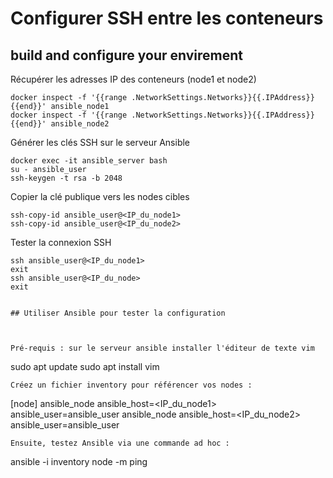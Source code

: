 # Configurer SSH entre les conteneurs



## build and configure your envirement



 Récupérer les adresses IP des conteneurs (node1 et node2)
```
docker inspect -f '{{range .NetworkSettings.Networks}}{{.IPAddress}}{{end}}' ansible_node1 
docker inspect -f '{{range .NetworkSettings.Networks}}{{.IPAddress}}{{end}}' ansible_node2
```
Générer les clés SSH sur le serveur Ansible
```
docker exec -it ansible_server bash
su - ansible_user 
ssh-keygen -t rsa -b 2048

```
Copier la clé publique vers les nodes cibles
```
ssh-copy-id ansible_user@<IP_du_node1>
ssh-copy-id ansible_user@<IP_du_node2>
```
Tester la connexion SSH
```
ssh ansible_user@<IP_du_node1>
exit
ssh ansible_user@<IP_du_node>
exit


## Utiliser Ansible pour tester la configuration



Pré-requis : sur le serveur ansible installer l'éditeur de texte vim
```
sudo apt update
sudo apt install vim
```
Créez un fichier inventory pour référencer vos nodes :

```
[node] 
ansible_node ansible_host=<IP_du_node1> ansible_user=ansible_user
ansible_node ansible_host=<IP_du_node2> ansible_user=ansible_user

```
Ensuite, testez Ansible via une commande ad hoc :
```
ansible -i inventory node -m ping
```

